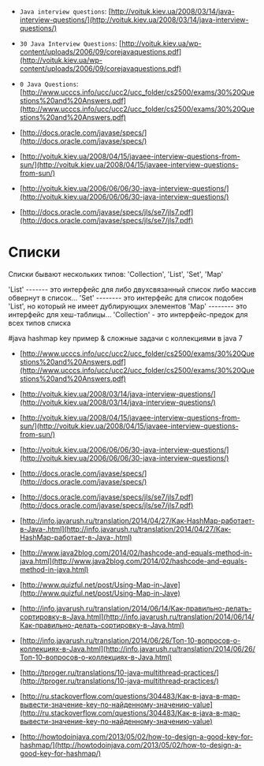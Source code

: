 * `Java interview questions`: [http://voituk.kiev.ua/2008/03/14/java-interview-questions/](http://voituk.kiev.ua/2008/03/14/java-interview-questions/)
* `30 Java Interview Questions`: [http://voituk.kiev.ua/wp-content/uploads/2006/09/corejavaquestions.pdf](http://voituk.kiev.ua/wp-content/uploads/2006/09/corejavaquestions.pdf)
* `0 Java Questions`: [http://www.ucccs.info/ucc/ucc2/ucc_folder/cs2500/exams/30%20Questions%20and%20Answers.pdf](http://www.ucccs.info/ucc/ucc2/ucc_folder/cs2500/exams/30%20Questions%20and%20Answers.pdf)


* [http://docs.oracle.com/javase/specs/](http://docs.oracle.com/javase/specs/)
* [http://voituk.kiev.ua/2008/04/15/javaee-interview-questions-from-sun/](http://voituk.kiev.ua/2008/04/15/javaee-interview-questions-from-sun/)
* [http://voituk.kiev.ua/2006/06/06/30-java-interview-questions/](http://voituk.kiev.ua/2006/06/06/30-java-interview-questions/)
* [http://docs.oracle.com/javase/specs/jls/se7/jls7.pdf](http://docs.oracle.com/javase/specs/jls/se7/jls7.pdf)

Списки
=============================================
Списки бывают нескольких типов: 'Collection', 'List', 'Set', 'Map'

'List' ------- это интерфейс для либо двухсвязанный список либо массив обвернут в список...
'Set' -------- это интерфейс для список подобен 'List', но который не имеет дублирующих элементов
'Map' -------- это интерфейс для хеш-таблицы...
'Collection' - это интерфейс-предок для всех типов списка


#java hashmap key пример & сложные задачи с коллекциями в java 7
* [http://www.ucccs.info/ucc/ucc2/ucc_folder/cs2500/exams/30%20Questions%20and%20Answers.pdf](http://www.ucccs.info/ucc/ucc2/ucc_folder/cs2500/exams/30%20Questions%20and%20Answers.pdf)
* [http://voituk.kiev.ua/2008/03/14/java-interview-questions/](http://voituk.kiev.ua/2008/03/14/java-interview-questions/)
* [http://voituk.kiev.ua/2008/04/15/javaee-interview-questions-from-sun/](http://voituk.kiev.ua/2008/04/15/javaee-interview-questions-from-sun/)
* [http://voituk.kiev.ua/2006/06/06/30-java-interview-questions/](http://voituk.kiev.ua/2006/06/06/30-java-interview-questions/)
* [http://docs.oracle.com/javase/specs/](http://docs.oracle.com/javase/specs/)
* [http://docs.oracle.com/javase/specs/jls/se7/jls7.pdf](http://docs.oracle.com/javase/specs/jls/se7/jls7.pdf)


* [http://info.javarush.ru/translation/2014/04/27/Как-HashMap-работает-в-Java-.html](http://info.javarush.ru/translation/2014/04/27/Как-HashMap-работает-в-Java-.html)
* [http://www.java2blog.com/2014/02/hashcode-and-equals-method-in-java.html](http://www.java2blog.com/2014/02/hashcode-and-equals-method-in-java.html)
* [http://www.quizful.net/post/Using-Map-in-Jave](http://www.quizful.net/post/Using-Map-in-Jave)
* [http://info.javarush.ru/translation/2014/06/14/Как-правильно-делать-сортировку-в-Java.html](http://info.javarush.ru/translation/2014/06/14/Как-правильно-делать-сортировку-в-Java.html)
* [http://info.javarush.ru/translation/2014/06/26/Топ-10-вопросов-о-коллекциях-в-Java.html](http://info.javarush.ru/translation/2014/06/26/Топ-10-вопросов-о-коллекциях-в-Java.html)
* [http://tproger.ru/translations/10-java-multithread-practices/](http://tproger.ru/translations/10-java-multithread-practices/)


* [http://ru.stackoverflow.com/questions/304483/Как-в-java-в-map-вывести-значение-key-по-найденному-значению-value](http://ru.stackoverflow.com/questions/304483/Как-в-java-в-map-вывести-значение-key-по-найденному-значению-value)
* [http://howtodoinjava.com/2013/05/02/how-to-design-a-good-key-for-hashmap/](http://howtodoinjava.com/2013/05/02/how-to-design-a-good-key-for-hashmap/)
